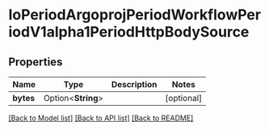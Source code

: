# IoPeriodArgoprojPeriodWorkflowPeriodV1alpha1PeriodHttpBodySource

## Properties

Name | Type | Description | Notes
------------ | ------------- | ------------- | -------------
**bytes** | Option<**String**> |  | [optional]

[[Back to Model list]](../README.md#documentation-for-models) [[Back to API list]](../README.md#documentation-for-api-endpoints) [[Back to README]](../README.md)


